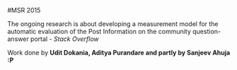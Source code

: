 #MSR 2015

The ongoing research is about developing a measurement model for the automatic evaluation of the Post Information on the community question-answer portal - *Stack Overflow*

Work done by **Udit Dokania, Aditya Purandare and partly by Sanjeev Ahuja :P**